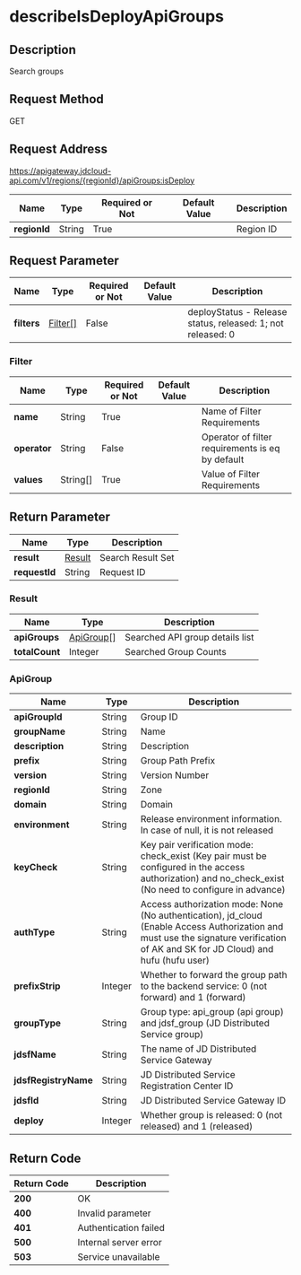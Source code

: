 # describeIsDeployApiGroups


## Description
Search groups

## Request Method
GET

## Request Address
https://apigateway.jdcloud-api.com/v1/regions/{regionId}/apiGroups:isDeploy

|Name|Type|Required or Not|Default Value|Description|
|---|---|---|---|---|
|**regionId**|String|True| |Region ID|

## Request Parameter
|Name|Type|Required or Not|Default Value|Description|
|---|---|---|---|---|
|**filters**|[Filter[]](describeisdeployapigroups#filter)|False| |deployStatus - Release status, released: 1; not released: 0<br>|

### <div id="filter">Filter</div>
|Name|Type|Required or Not|Default Value|Description|
|---|---|---|---|---|
|**name**|String|True| |Name of Filter Requirements|
|**operator**|String|False| |Operator of filter requirements is eq by default|
|**values**|String[]|True| |Value of Filter Requirements|

## Return Parameter
|Name|Type|Description|
|---|---|---|
|**result**|[Result](describeisdeployapigroups#result)|Search Result Set|
|**requestId**|String|Request ID|

### <div id="result">Result</div>
|Name|Type|Description|
|---|---|---|
|**apiGroups**|[ApiGroup[]](describeisdeployapigroups#apigroup)|Searched API group details list|
|**totalCount**|Integer|Searched Group Counts|
### <div id="apigroup">ApiGroup</div>
|Name|Type|Description|
|---|---|---|
|**apiGroupId**|String|Group ID|
|**groupName**|String|Name|
|**description**|String|Description|
|**prefix**|String|Group Path Prefix|
|**version**|String|Version Number|
|**regionId**|String|Zone|
|**domain**|String|Domain|
|**environment**|String|Release environment information. In case of null, it is not released|
|**keyCheck**|String|Key pair verification mode: check_exist (Key pair must be configured in the access authorization) and no_check_exist (No need to configure in advance)|
|**authType**|String|Access authorization mode: None (No authentication), jd_cloud (Enable Access Authorization and must use the signature verification of AK and SK for JD Cloud) and hufu (hufu user)|
|**prefixStrip**|Integer|Whether to forward the group path to the backend service: 0 (not forward) and 1 (forward)|
|**groupType**|String|Group type: api_group (api group) and jdsf_group (JD Distributed Service group)|
|**jdsfName**|String|The name of JD Distributed Service Gateway|
|**jdsfRegistryName**|String|JD Distributed Service Registration Center ID|
|**jdsfId**|String|JD Distributed Service Gateway ID|
|**deploy**|Integer|Whether group is released: 0 (not released) and 1 (released)|

## Return Code
|Return Code|Description|
|---|---|
|**200**|OK|
|**400**|Invalid parameter|
|**401**|Authentication failed|
|**500**|Internal server error|
|**503**|Service unavailable|
